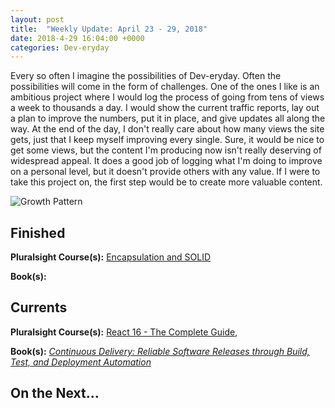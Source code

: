 ```yaml
---
layout: post
title:  "Weekly Update: April 23 - 29, 2018"
date: 2018-4-29 16:04:00 +0000
categories: Dev-eryday
---
```


Every so often I imagine the possibilities of Dev-eryday. Often the possibilities will come in the form of challenges. One of the ones I like is an ambitious project where I would log the process of going from tens of views a week to thousands a day. I would show the current traffic reports, lay out a plan to improve the numbers, put it in place, and give updates all along the way. At the end of the day, I don't really care about how many views the site gets, just that I keep myself improving every single. Sure, it would be nice to get some views, but the content I'm producing now isn't really deserving of widespread appeal. It does a good job of logging what I'm doing to improve on a personal level, but it doesn't provide others with any value. If I were to take this project on, the first step would be to create more valuable content.

![Growth Pattern](https://farm1.staticflickr.com/796/40917957534_cbe62b7c3b.jpg)



## Finished

**Pluralsight Course(s):** [Encapsulation and SOLID][sol]

**Book(s):** 

## Currents

**Pluralsight Course(s):** [React 16 - The Complete Guide][re], 

**Book(s):** *[Continuous Delivery: Reliable Software Releases through Build, Test, and Deployment Automation][cd]*

## On the Next...



[re]: https://www.udemy.com/react-the-complete-guide-incl-redux/
[sol]: https://app.pluralsight.com/library/courses/encapsulation-solid/table-of-contents
[cd]: https://www.amazon.com/Continuous-Delivery-Deployment-Automation-Addison-Wesley/dp/0321601912